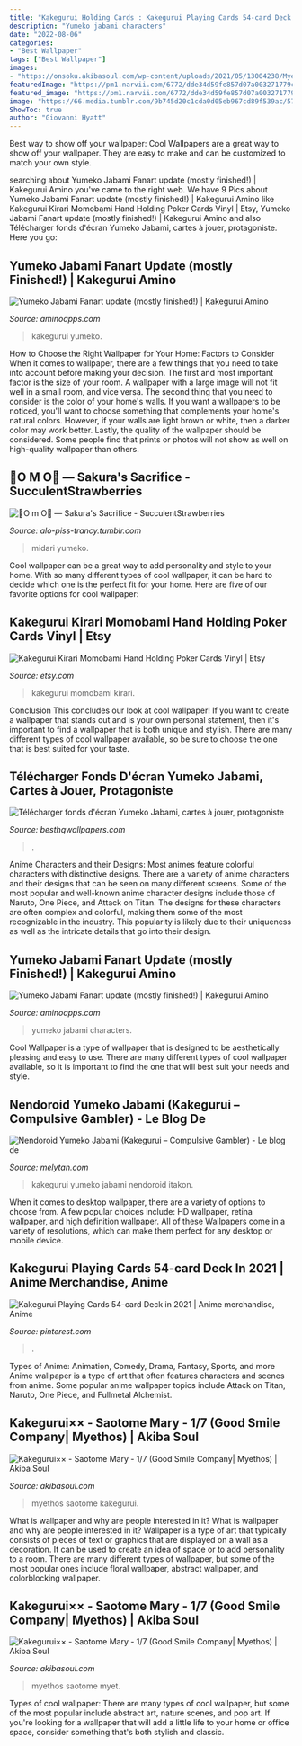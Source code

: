 ```yaml
---
title: "Kakegurui Holding Cards : Kakegurui Playing Cards 54-card Deck In 2021"
description: "Yumeko jabami characters"
date: "2022-08-06"
categories:
- "Best Wallpaper"
tags: ["Best Wallpaper"]
images:
- "https://onsoku.akibasoul.com/wp-content/uploads/2021/05/13004238/Myethos-Saotome-Mary-MYET-39-6-768x528.jpg"
featuredImage: "https://pm1.narvii.com/6772/dde34d59fe857d07a003271779cb58bd237e2f74v2_hq.jpg"
featured_image: "https://pm1.narvii.com/6772/dde34d59fe857d07a003271779cb58bd237e2f74v2_hq.jpg"
image: "https://66.media.tumblr.com/9b745d20c1cda0d05eb967cd89f539ac/57a5946031065c38-7a/s1280x1920/f2dde444ce99fe79490adb3b723caef8cd200404.jpg"
ShowToc: true
author: "Giovanni Hyatt"
---
```



Best way to show off your wallpaper:
Cool Wallpapers are a great way to show off your wallpaper. They are easy to make and can be customized to match your own style.

	

		
searching about Yumeko Jabami Fanart update (mostly finished!) | Kakegurui Amino you've came to the right web. We have 9 Pics about Yumeko Jabami Fanart update (mostly finished!) | Kakegurui Amino like Kakegurui Kirari Momobami Hand Holding Poker Cards Vinyl | Etsy, Yumeko Jabami Fanart update (mostly finished!) | Kakegurui Amino and also Télécharger fonds d&#039;écran Yumeko Jabami, cartes à jouer, protagoniste. Here you go:
		
    
## Yumeko Jabami Fanart Update (mostly Finished!) | Kakegurui Amino

<img loading=lazy src="http://pm1.narvii.com/6772/dde34d59fe857d07a003271779cb58bd237e2f74v2_00.jpg" onerror="this.onerror=null;this.src='https://tse2.mm.bing.net/th?id=OIP.vB1TVhoDUHBk7hbPHP6qrgAAAA&amp;pid=15.1';" alt="Yumeko Jabami Fanart update (mostly finished!) | Kakegurui Amino">

_Source: aminoapps.com_

>kakegurui yumeko. 

	

How to Choose the Right Wallpaper for Your Home: Factors to Consider
When it comes to wallpaper, there are a few things that you need to take into account before making your decision. The first and most important factor is the size of your room. A wallpaper with a large image will not fit well in a small room, and vice versa. 
The second thing that you need to consider is the color of your home's walls. If you want a wallpapers to be noticed, you'll want to choose something that complements your home's natural colors. However, if your walls are light brown or white, then a darker color may work better. 
Lastly, the quality of the wallpaper should be considered. Some people find that prints or photos will not show as well on high-quality wallpaper than others.

    
## 💛O M O💛 — Sakura&#039;s Sacrifice - SucculentStrawberries

<img loading=lazy src="https://66.media.tumblr.com/9b745d20c1cda0d05eb967cd89f539ac/57a5946031065c38-7a/s1280x1920/f2dde444ce99fe79490adb3b723caef8cd200404.jpg" onerror="this.onerror=null;this.src='https://tse2.mm.bing.net/th?id=OIP.Xtise29PWwpqCY8akzy5OAHaE1&amp;pid=15.1';" alt="💛O m O💛 — Sakura&#039;s Sacrifice - SucculentStrawberries">

_Source: alo-piss-trancy.tumblr.com_

>midari yumeko. 

	

Cool wallpaper can be a great way to add personality and style to your home. With so many different types of cool wallpaper, it can be hard to decide which one is the perfect fit for your home. Here are five of our favorite options for cool wallpaper: 

    
## Kakegurui Kirari Momobami Hand Holding Poker Cards Vinyl | Etsy

<img loading=lazy src="https://i.etsystatic.com/24016549/r/il/7668a3/2467962887/il_fullxfull.2467962887_czxa.jpg" onerror="this.onerror=null;this.src='https://tse4.mm.bing.net/th?id=OIP.tFyOedOZzXxFe5VnXaEXqgHaE0&amp;pid=15.1';" alt="Kakegurui Kirari Momobami Hand Holding Poker Cards Vinyl | Etsy">

_Source: etsy.com_

>kakegurui momobami kirari. 

	

Conclusion
This concludes our look at cool wallpaper! If you want to create a wallpaper that stands out and is your own personal statement, then it's important to find a wallpaper that is both unique and stylish. There are many different types of cool wallpaper available, so be sure to choose the one that is best suited for your taste.

    
## Télécharger Fonds D&#039;écran Yumeko Jabami, Cartes à Jouer, Protagoniste

<img loading=lazy src="https://besthqwallpapers.com/Uploads/3-8-2018/60236/thumb-yumeko-jabami-playing-cards-protagonist-kakegurui-manga.jpg" onerror="this.onerror=null;this.src='https://tse3.mm.bing.net/th?id=OIP.__MxXUOq3Ln5APqTRvpi8wAAAA&amp;pid=15.1';" alt="Télécharger fonds d&#039;écran Yumeko Jabami, cartes à jouer, protagoniste">

_Source: besthqwallpapers.com_

>. 

	

Anime Characters and their Designs: Most animes feature colorful characters with distinctive designs.
There are a variety of anime characters and their designs that can be seen on many different screens. Some of the most popular and well-known anime character designs include those of Naruto, One Piece, and Attack on Titan. The designs for these characters are often complex and colorful, making them some of the most recognizable in the industry. This popularity is likely due to their uniqueness as well as the intricate details that go into their design.

    
## Yumeko Jabami Fanart Update (mostly Finished!) | Kakegurui Amino

<img loading=lazy src="https://pm1.narvii.com/6772/dde34d59fe857d07a003271779cb58bd237e2f74v2_hq.jpg" onerror="this.onerror=null;this.src='https://tse4.mm.bing.net/th?id=OIP.BXIMbSdECOGo_7S0vnFX1QHaNK&amp;pid=15.1';" alt="Yumeko Jabami Fanart update (mostly finished!) | Kakegurui Amino">

_Source: aminoapps.com_

>yumeko jabami characters. 

	

Cool Wallpaper is a type of wallpaper that is designed to be aesthetically pleasing and easy to use. There are many different types of cool wallpaper available, so it is important to find the one that will best suit your needs and style.

    
## Nendoroid Yumeko Jabami (Kakegurui – Compulsive Gambler) - Le Blog De

<img loading=lazy src="http://mikatan.goodsmile.info/en/wp-content/uploads/-000/1/5a77b393e0fe8_2018-02-5-49166.jpg" onerror="this.onerror=null;this.src='https://tse2.mm.bing.net/th?id=OIP.nGZIzgSWcLj9WY7LLDW_OAHaHK&amp;pid=15.1';" alt="Nendoroid Yumeko Jabami (Kakegurui – Compulsive Gambler) - Le blog de">

_Source: melytan.com_

>kakegurui yumeko jabami nendoroid itakon. 

	

When it comes to desktop wallpaper, there are a variety of options to choose from. A few popular choices include: HD wallpaper, retina wallpaper, and high definition wallpaper. All of these Wallpapers come in a variety of resolutions, which can make them perfect for any desktop or mobile device. 

    
## Kakegurui Playing Cards 54-card Deck In 2021 | Anime Merchandise, Anime

<img loading=lazy src="https://i.pinimg.com/736x/f7/28/5c/f7285c796afe86f9043003ec9d27015a.jpg" onerror="this.onerror=null;this.src='https://tse4.mm.bing.net/th?id=OIP.imq5ysGybVFMI0O2ycYfJwHaHa&amp;pid=15.1';" alt="Kakegurui Playing Cards 54-card Deck in 2021 | Anime merchandise, Anime">

_Source: pinterest.com_

>. 

	

Types of Anime: Animation, Comedy, Drama, Fantasy, Sports, and more
Anime wallpaper is a type of art that often features characters and scenes from anime. Some popular anime wallpaper topics include Attack on Titan, Naruto, One Piece, and Fullmetal Alchemist.

    
## Kakegurui×× - Saotome Mary - 1/7 (Good Smile Company| Myethos) | Akiba Soul

<img loading=lazy src="https://onsoku.akibasoul.com/wp-content/uploads/2021/05/13004238/Myethos-Saotome-Mary-MYET-39-6-768x528.jpg" onerror="this.onerror=null;this.src='https://tse3.mm.bing.net/th?id=OIP.XHnDwt8ObEXk31rBPR3y0AHaFF&amp;pid=15.1';" alt="Kakegurui×× - Saotome Mary - 1/7 (Good Smile Company| Myethos) | Akiba Soul">

_Source: akibasoul.com_

>myethos saotome kakegurui. 

	

What is wallpaper and why are people interested in it?
What is wallpaper and why are people interested in it?
Wallpaper is a type of art that typically consists of pieces of text or graphics that are displayed on a wall as a decoration. It can be used to create an idea of space or to add personality to a room. There are many different types of wallpaper, but some of the most popular ones include floral wallpaper, abstract wallpaper, and colorblocking wallpaper.

    
## Kakegurui×× - Saotome Mary - 1/7 (Good Smile Company| Myethos) | Akiba Soul

<img loading=lazy src="https://onsoku.akibasoul.com/wp-content/uploads/2021/05/13004240/Myethos-Saotome-Mary-MYET-39-7.jpg" onerror="this.onerror=null;this.src='https://tse4.mm.bing.net/th?id=OIP.jFRchmzDWiN5jcFaF9lO-wHaFF&amp;pid=15.1';" alt="Kakegurui×× - Saotome Mary - 1/7 (Good Smile Company| Myethos) | Akiba Soul">

_Source: akibasoul.com_

>myethos saotome myet. 

	

Types of cool wallpaper:
There are many types of cool wallpaper, but some of the most popular include abstract art, nature scenes, and pop art. If you're looking for a wallpaper that will add a little life to your home or office space, consider something that's both stylish and classic.


